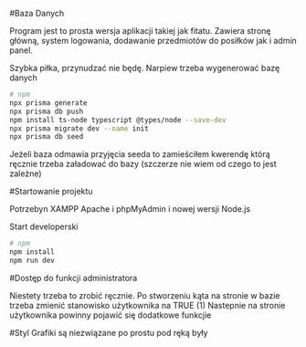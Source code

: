 #Baza Danych

Program jest to prosta wersja aplikacji takiej jak fitatu. Zawiera stronę główną, system logowania, dodawanie przedmiotów do posiłków jak i admin panel.

Szybka piłka, przynudzać nie będę. Narpiew trzeba wygenerować bazę danych

```bash
# npm
npx prisma generate
npx prisma db push
npm install ts-node typescript @types/node --save-dev
npx prisma migrate dev --name init
npx prisma db seed
```
Jeżeli baza odmawia przyjęcia seeda to zamieściłem kwerendę którą ręcznie trzeba załadować do bazy (szczerze nie wiem od czego to jest zależne)

#Startowanie projektu

Potrzebyn XAMPP Apache i phpMyAdmin i nowej wersji Node.js

Start developerski
```bash
# npm
npm install
npm run dev
```
#Dostęp do funkcji administratora

Niestety trzeba to zrobić ręcznie. Po stworzeniu kąta na stronie w bazie trzeba zmienić stanowisko użytkownika na TRUE (1)
Nastepnie na stronie użytkownika powinny pojawić się dodatkowe funkcjie

#Styl
Grafiki są niezwiązane po prostu pod ręką były
